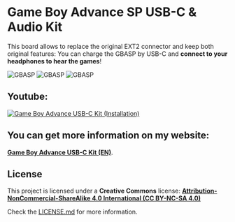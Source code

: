 # Game Boy Advance SP USB-C & Audio Kit

This board allows to replace the original EXT2 connector and keep both original features: You can charge the GBASP by USB-C and **connect to your headphones to hear the games**!

![GBASP](https://raw.githubusercontent.com/giltesa/Game-Boy-Advance-SP-USB-C-charging-kit/master/5.%20Photos/GBASP_USB_3.jpg)
![GBASP](https://raw.githubusercontent.com/giltesa/Game-Boy-Advance-SP-USB-C-charging-kit/master/5.%20Photos/GBASP_USB_6.jpg)
![GBASP](https://raw.githubusercontent.com/giltesa/Game-Boy-Advance-SP-USB-C-charging-kit/master/5.%20Photos/GBASP_USB_8.jpg)


## Youtube:

[![Game Boy Advance USB-C Kit (Installation)](https://img.youtube.com/vi/e_Pdkdgis8E/0.jpg)](https://www.youtube.com/watch?v=e_Pdkdgis8E)


## You can get more information on my website:

[**Game Boy Advance USB-C Kit (EN)**](https://giltesa.com/en/nintendo-usb-c-charging-kit).


## License

This project is licensed under a **Creative Commons** license:
**[Attribution-NonCommercial-ShareAlike 4.0 International (CC BY-NC-SA 4.0) ](https://creativecommons.org/licenses/by-nc-sa/4.0/)**

Check the [LICENSE.md](LICENSE.md) for more information.

